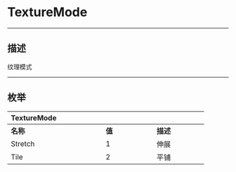 # TextureMode

------------------------------------------------------------------------------------------
## 描述

纹理模式

------------------------------------------------------------------------------------------
## 枚举

|<div style="width:200px">TextureMode</div>|<div style="width:100px"></div>|<div style="width:100px"></div>|
|:---|:---|:---|
|**名称**|**值**|**描述**|
|Stretch|1|伸展|
|Tile|2|平铺|
